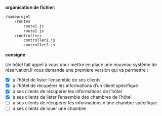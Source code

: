 **organisation de fichier:**
```txt
/nameprojet
    /routes
        route1.js
        route2.js
    /controllers
        controller1.js
        controller2.js
```

**consigne**

Un hôtel fait appel à vous pour mettre en place une nouveau système de réservation.Il vous demande une première version qui va permettre :
- [x] à l’hôtel de lister l’ensemble de ses clients
- [x] à l’hôtel de récupérer les informations d’un client spécifique
- [x] à ses clients de récupérer les informations de l’hôtel
- [x] à ses clients de lister l’ensemble des chambres de l’hôtel
- [ ] à ses clients de récupérer les informations d’une chambre spécifique
- [ ] à ses clients de louer une chambre 
